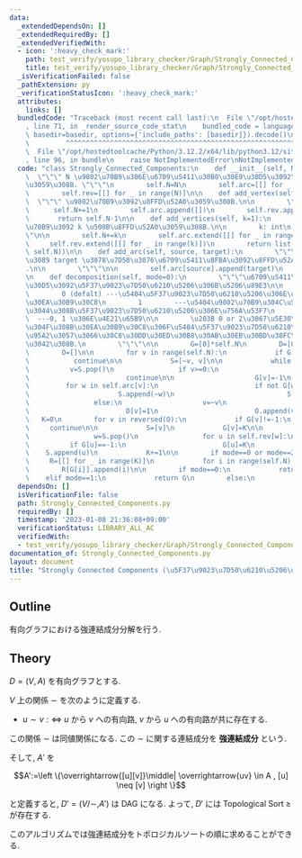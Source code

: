 ```yaml
---
data:
  _extendedDependsOn: []
  _extendedRequiredBy: []
  _extendedVerifiedWith:
  - icon: ':heavy_check_mark:'
    path: test_verify/yosupo_library_checker/Graph/Strongly_Connected_Components-class.test.py
    title: test_verify/yosupo_library_checker/Graph/Strongly_Connected_Components-class.test.py
  _isVerificationFailed: false
  _pathExtension: py
  _verificationStatusIcon: ':heavy_check_mark:'
  attributes:
    links: []
  bundledCode: "Traceback (most recent call last):\n  File \"/opt/hostedtoolcache/Python/3.12.2/x64/lib/python3.12/site-packages/onlinejudge_verify/documentation/build.py\"\
    , line 71, in _render_source_code_stat\n    bundled_code = language.bundle(stat.path,\
    \ basedir=basedir, options={'include_paths': [basedir]}).decode()\n          \
    \         ^^^^^^^^^^^^^^^^^^^^^^^^^^^^^^^^^^^^^^^^^^^^^^^^^^^^^^^^^^^^^^^^^^^^^^^^^^^^^^^^^\n\
    \  File \"/opt/hostedtoolcache/Python/3.12.2/x64/lib/python3.12/site-packages/onlinejudge_verify/languages/python.py\"\
    , line 96, in bundle\n    raise NotImplementedError\nNotImplementedError\n"
  code: "class Strongly_Connected_Components:\n    def __init__(self, N):\n      \
    \  \"\"\" N \u9802\u70B9\u306E\u6709\u5411\u30B0\u30E9\u30D5\u3092\u751F\u6210\
    \u3059\u308B. \"\"\"\n        self.N=N\n        self.arc=[[] for _ in range(N)]\n\
    \        self.rev=[[] for _ in range(N)]\n\n    def add_vertex(self):\n      \
    \  \"\"\" \u9802\u70B9\u3092\u8FFD\u52A0\u3059\u308B.\n\n        \"\"\"\n\n  \
    \      self.N+=1\n        self.arc.append([])\n        self.rev.append([])\n \
    \       return self.N-1\n\n    def add_vertices(self, k=1):\n        \"\"\" \u9802\
    \u70B9\u3092 k \u500B\u8FFD\u52A0\u3059\u308B.\n\n        k: int\n        \"\"\
    \"\n\n        self.N+=k\n        self.arc.extend([[] for _ in range(k)])\n   \
    \     self.rev.extend([[] for _ in range(k)])\n        return list(range(self.N-k,\
    \ self.N))\n\n    def add_arc(self, source, target):\n        \"\"\" source \u304B\
    \u3089 target \u3078\u7D50\u3076\u6709\u5411\u8FBA\u3092\u8FFD\u52A0\u3059\u308B\
    .\n\n        \"\"\"\n\n        self.arc[source].append(target)\n        self.rev[target].append(source)\n\
    \n    def decomposition(self, mode=0):\n        \"\"\"\u6709\u5411\u30B0\u30E9\
    \u30D5\u3092\u5F37\u9023\u7D50\u6210\u5206\u306B\u5206\u89E3\n\n        Mode:\n\
    \        0 (defalt) ---\u5404\u5F37\u9023\u7D50\u6210\u5206\u306E\u9802\u70B9\u306E\
    \u30EA\u30B9\u30C8\n        1        ---\u5404\u9802\u70B9\u304C\u5C5E\u3057\u3066\
    \u3044\u308B\u5F37\u9023\u7D50\u6210\u5206\u306E\u756A\u53F7\n        2      \
    \  ---0, 1 \u306E\u4E21\u65B9\n\n        \u203B 0 or 2\u3067\u5E30\u3063\u3066\
    \u304F\u308B\u30EA\u30B9\u30C8\u306F\u5404\u5F37\u9023\u7D50\u6210\u5206\u306B\
    \u95A2\u3057\u3066\u30C8\u30DD\u30ED\u30B8\u30AB\u30EB\u30BD\u30FC\u30C8\u3067\
    \u3042\u308B.\n        \"\"\"\n\n        G=[0]*self.N\n        D=[0]*self.N\n\
    \        O=[]\n\n        for v in range(self.N):\n            if G[v]:\n     \
    \           continue\n\n            S=[~v, v]\n\n            while S:\n      \
    \          v=S.pop()\n                if v>=0:\n                    if G[v]==-1:\n\
    \                        continue\n\n                    G[v]=-1\n           \
    \         for w in self.arc[v]:\n                        if not G[w]:\n      \
    \                      S.append(~w)\n                            S.append(w)\n\
    \                else:\n                    v=~v\n                    if not D[v]:\n\
    \                        D[v]=1\n                        O.append(v)\n\n     \
    \   K=0\n        for v in reversed(O):\n            if G[v]!=-1:\n           \
    \     continue\n\n            S=[v]\n            G[v]=K\n\n            while S:\n\
    \                w=S.pop()\n                for u in self.rev[w]:\n          \
    \          if G[u]==-1:\n                        G[u]=K\n                    \
    \    S.append(u)\n            K+=1\n\n        if mode==0 or mode==2:\n       \
    \     R=[[] for _ in range(K)]\n            for i in range(self.N):\n        \
    \        R[G[i]].append(i)\n\n        if mode==0:\n            return R\n    \
    \    elif mode==1:\n            return G\n        else:\n            return R,G\n"
  dependsOn: []
  isVerificationFile: false
  path: Strongly_Connected_Components.py
  requiredBy: []
  timestamp: '2023-01-08 21:36:08+09:00'
  verificationStatus: LIBRARY_ALL_AC
  verifiedWith:
  - test_verify/yosupo_library_checker/Graph/Strongly_Connected_Components-class.test.py
documentation_of: Strongly_Connected_Components.py
layout: document
title: "Strongly Connected Components (\u5F37\u9023\u7D50\u6210\u5206\u5206\u89E3)"
---
```


## Outline

有向グラフにおける強連結成分分解を行う.

## Theory

$D=(V,A)$ を有向グラフとする.

$V$ 上の関係 $\sim$ を次のように定義する.

* $u \sim v :\iff$ $u$ から $v$ への有向路, $v$ から $u$ への有向路が共に存在する.

この関係 $\sim$ は同値関係になる. この  $\sim$ に関する連結成分を **強連結成分** という.

そして, $A'$ を

$$A':=\left \{\overrightarrow{[u][v]}\middle| \overrightarrow{uv} \in A , [u] \neq [v] \right \}$$

と定義すると, $D'=(V/\sim, A')$ は DAG になる. よって, $D'$ には Topological Sort $\geq$ が存在する.

このアルゴリズムでは強連結成分をトポロジカルソートの順に求めることができる.
